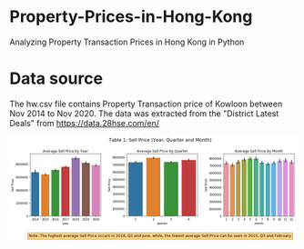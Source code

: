 # Property-Prices-in-Hong-Kong
Analyzing Property Transaction Prices in Hong Kong in Python

# Data source
The hw.csv file contains Property Transaction price of Kowloon between Nov 2014 to Nov 2020. The data was extracted from the "District Latest Deals" from https://data.28hse.com/en/


![](1.png)
